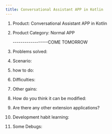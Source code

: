```yaml
---
title: Conversational Assistant APP in Kotlin
---
```

1. Product: Conversational Assistant APP in Kotlin

2. Product Category: Normal APP

   ------------------COME TOMORROW 

3. Problems solved: 

4. Scenario: 

5. how to do: 

6. Difficulties: 

7. Other gains:

8. How do you think it can be modified: 

9. Are there any other extension applications? 

10. Development habit learning: 

11. Some Debugs: 
